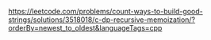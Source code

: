 https://leetcode.com/problems/count-ways-to-build-good-strings/solutions/3518018/c-dp-recursive-memoization/?orderBy=newest_to_oldest&languageTags=cpp
